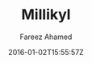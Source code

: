 ---
title: "Millikyl"
github: https://github.com/fareez-ahamed/millikyl
demo: http://fareez-ahamed.github.io/millikyl/
author: Fareez Ahamed

ssg:
  - Jekyll
cms:
  - No Cms
date: 2016-01-02T15:55:57Z
github_branch: master
---